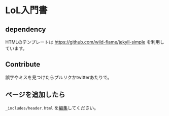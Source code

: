 # LoL入門書

## dependency

HTMLのテンプレートは https://github.com/wild-flame/jekyll-simple を利用しています。

## Contribute

誤字やミスを見つけたらプルリクかtwitterあたりで。

## ページを追加したら

`_includes/header.html` を[編集](https://github.com/yoshikyoto/LoLBeginnersGuide/edit/master/_includes/header.html)してください。
